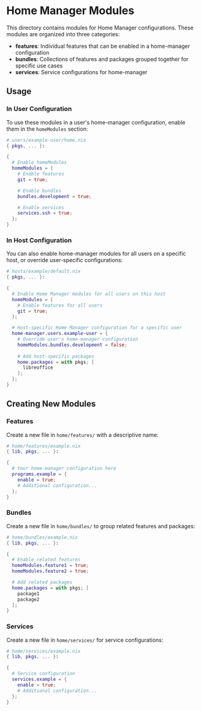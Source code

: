 # Home Manager Modules

This directory contains modules for Home Manager configurations. These modules are organized into three categories:

- **features**: Individual features that can be enabled in a home-manager configuration
- **bundles**: Collections of features and packages grouped together for specific use cases
- **services**: Service configurations for home-manager

## Usage

### In User Configuration

To use these modules in a user's home-manager configuration, enable them in the `homeModules` section:

```nix
# users/example-user/home.nix
{ pkgs, ... }:

{
  # Enable homeModules
  homeModules = {
    # Enable features
    git = true;

    # Enable bundles
    bundles.development = true;

    # Enable services
    services.ssh = true;
  };
}
```

### In Host Configuration

You can also enable home-manager modules for all users on a specific host, or override user-specific configurations:

```nix
# hosts/example/default.nix
{ pkgs, ... }:

{
  # Enable Home Manager modules for all users on this host
  homeModules = {
    # Enable features for all users
    git = true;
  };

  # Host-specific Home Manager configuration for a specific user
  home-manager.users.example-user = {
    # Override user's home-manager configuration
    homeModules.bundles.development = false;
    
    # Add host-specific packages
    home.packages = with pkgs; [
      libreoffice
    ];
  };
}
```

## Creating New Modules

### Features

Create a new file in `home/features/` with a descriptive name:

```nix
# home/features/example.nix
{ lib, pkgs, ... }:

{
  # Your home-manager configuration here
  programs.example = {
    enable = true;
    # Additional configuration...
  };
}
```

### Bundles

Create a new file in `home/bundles/` to group related features and packages:

```nix
# home/bundles/example.nix
{ lib, pkgs, ... }:

{
  # Enable related features
  homeModules.feature1 = true;
  homeModules.feature2 = true;

  # Add related packages
  home.packages = with pkgs; [
    package1
    package2
  ];
}
```

### Services

Create a new file in `home/services/` for service configurations:

```nix
# home/services/example.nix
{ lib, pkgs, ... }:

{
  # Service configuration
  services.example = {
    enable = true;
    # Additional configuration...
  };
}
